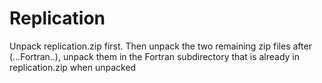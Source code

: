 # Replication

Unpack replication.zip first.
Then unpack the two remaining zip files after (...Fortran..), unpack them in the Fortran subdirectory that is already in replication.zip when unpacked

